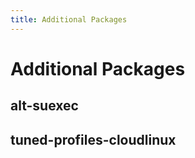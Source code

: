 ```yaml
---
title: Additional Packages
---
```


# Additional Packages

## alt-suexec

## tuned-profiles-cloudlinux

